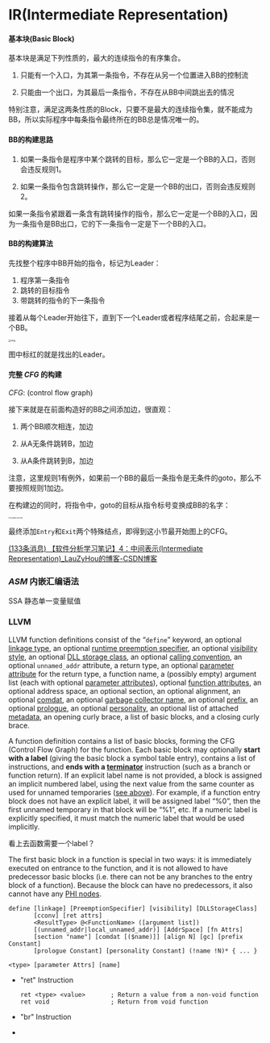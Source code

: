 # IR(Intermediate Representation)

#### 基本块(Basic Block)

基本块是满足下列性质的，最大的连续指令的有序集合。

1. 只能有一个入口，为其第一条指令，不存在从另一个位置进入BB的控制流

2. 只能由一个出口，为其最后一条指令，不存在从BB中间跳出去的情况

特别注意，满足这两条性质的Block，只要不是最大的连续指令集，就不能成为BB，所以实际程序中每条指令最终所在的BB总是情况唯一的。

#### BB的构建思路

1. 如果一条指令是程序中某个跳转的目标，那么它一定是一个BB的入口，否则会违反规则1。

2. 如果一条指令包含跳转操作，那么它一定是一个BB的出口，否则会违反规则2。

如果一条指令紧跟着一条含有跳转操作的指令，那么它一定是一个BB的入口，因为一条指令是BB出口，它的下一条指令一定是下一个BB的入口。

#### BB的构建算法

先找整个程序中BB开始的指令，标记为Leader：

1. 程序第一条指令
2. 跳转的目标指令
3. 带跳转的指令的下一条指令

接着从每个Leader开始往下，直到下一个Leader或者程序结尾之前，合起来是一个BB。

<img src="https://img-blog.csdnimg.cn/20200308021534767.png?x-oss-process=image/watermark,type_ZmFuZ3poZW5naGVpdGk,shadow_10,text_aHR0cHM6Ly9ibG9nLmNzZG4ubmV0L1NIVTE1MTIxODU2,size_1,color_FFFFFF,t_0" alt="img" style="zoom:33%;" />

图中标红的就是找出的Leader。

####  完整 $CFG$ 的构建

$CFG$: (control flow graph)

接下来就是在前面构造好的BB之间添加边，很直观：

1. 两个BB顺次相连，加边

2. 从A无条件跳转B，加边

3. 从A条件跳转到B，加边

注意，这里规则1有例外，如果前一个BB的最后一条指令是无条件的goto，那么不要按照规则1加边。

在构建边的同时，将指令中，goto的目标从指令标号变换成BB的名字：

<img src="https://img-blog.csdnimg.cn/20200308022436349.png?x-oss-process=image/watermark,type_ZmFuZ3poZW5naGVpdGk,shadow_10,text_aHR0cHM6Ly9ibG9nLmNzZG4ubmV0L1NIVTE1MTIxODU2,size_1,color_FFFFFF,t_0" alt="在这里插入图片描述" style="zoom:20%;" />

最终添加`Entry`和`Exit`两个特殊结点，即得到这小节最开始图上的CFG。

[(133条消息) 【软件分析学习笔记】4：中间表示(Intermediate Representation)_LauZyHou的博客-CSDN博客](https://blog.csdn.net/SHU15121856/article/details/104711426)

### $ASM$ 内嵌汇编语法

SSA 静态单一变量赋值

### LLVM

LLVM function definitions consist of the “`define`” keyword, an optional [linkage type](https://releases.llvm.org/11.0.0/docs/LangRef.html#linkage), an optional [runtime preemption specifier](https://releases.llvm.org/11.0.0/docs/LangRef.html#runtime-preemption-model), an optional [visibility style](https://releases.llvm.org/11.0.0/docs/BitCodeFormat.html#visibility), an optional [DLL storage class](https://releases.llvm.org/11.0.0/docs/LangRef.html#dllstorageclass), an optional [calling convention](https://releases.llvm.org/11.0.0/docs/LangRef.html#callingconv), an optional `unnamed_addr` attribute, a return type, an optional [parameter attribute](https://releases.llvm.org/11.0.0/docs/LangRef.html#paramattrs) for the return type, a function name, a (possibly empty) argument list (each with optional [parameter attributes](https://releases.llvm.org/11.0.0/docs/LangRef.html#paramattrs)), optional [function attributes](https://releases.llvm.org/11.0.0/docs/LangRef.html#fnattrs), an optional address space, an optional section, an optional alignment, an optional [comdat](https://releases.llvm.org/11.0.0/docs/LangRef.html#langref-comdats), an optional [garbage collector name](https://releases.llvm.org/11.0.0/docs/LangRef.html#gc), an optional [prefix](https://releases.llvm.org/11.0.0/docs/LangRef.html#prefixdata), an optional [prologue](https://releases.llvm.org/11.0.0/docs/LangRef.html#prologuedata), an optional [personality](https://releases.llvm.org/11.0.0/docs/LangRef.html#personalityfn), an optional list of attached [metadata](https://releases.llvm.org/11.0.0/docs/LangRef.html#metadata), an opening curly brace, a list of basic blocks, and a closing curly brace.



A function definition contains a list of basic blocks, forming the CFG (Control Flow Graph) for the function. Each basic block may optionally **start with a label** (giving the basic block a symbol table entry), contains a list of instructions, and **ends with a [terminator](https://releases.llvm.org/11.0.0/docs/LangRef.html#terminators)** instruction (such as a branch or function return). If an explicit label name is not provided, a block is assigned an implicit numbered label, using the next value from the same counter as used for unnamed temporaries ([see above](https://releases.llvm.org/11.0.0/docs/LangRef.html#identifiers)). For example, if a function entry block does not have an explicit label, it will be assigned label “%0”, then the first unnamed temporary in that block will be “%1”, etc. If a numeric label is explicitly specified, it must match the numeric label that would be used implicitly.

看上去函数需要一个label？

The first basic block in a function is special in two ways: it is immediately executed on entrance to the function, and it is not allowed to have predecessor basic blocks (i.e. there can not be any branches to the entry block of a function). Because the block can have no predecessors, it also cannot have any [PHI nodes](https://releases.llvm.org/11.0.0/docs/LangRef.html#i-phi).

```
define [linkage] [PreemptionSpecifier] [visibility] [DLLStorageClass]
       [cconv] [ret attrs]
       <ResultType> @<FunctionName> ([argument list])
       [(unnamed_addr|local_unnamed_addr)] [AddrSpace] [fn Attrs]
       [section "name"] [comdat [($name)]] [align N] [gc] [prefix Constant]
       [prologue Constant] [personality Constant] (!name !N)* { ... }
```

```
<type> [parameter Attrs] [name]
```

- "ret" Instruction

  ```
  ret <type> <value>       ; Return a value from a non-void function
  ret void                 ; Return from void function
  ```

- "br" Instruction

- 